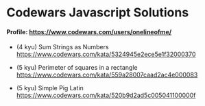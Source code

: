 # Codewars Javascript Solutions

#### Profile: https://www.codewars.com/users/onelineofme/


* (4 kyu) Sum Strings as Numbers https://www.codewars.com/kata/5324945e2ece5e1f32000370

* (5 kyu) Perimeter of squares in a rectangle https://www.codewars.com/kata/559a28007caad2ac4e000083

* (5 kyu) Simple Pig Latin https://www.codewars.com/kata/520b9d2ad5c005041100000f
